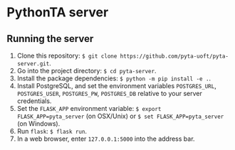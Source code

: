 # PythonTA server

## Running the server

1. Clone this repository: `$ git clone https://github.com/pyta-uoft/pyta-server.git`.
2. Go into the project directory: `$ cd pyta-server`.
3. Install the package dependencies: `$ python -m pip install -e .`.
4. Install PostgreSQL, and set the environment variables `POSTGRES_URL`, `POSTGRES_USER`, `POSTGRES_PW`, `POSTGRES_DB` relative to your server credentials.
5. Set the `FLASK_APP` environment variable: `$ export FLASK_APP=pyta_server` (on OSX/Unix) or `$ set FLASK_APP=pyta_server` (on Windows).
6. Run `flask`: `$ flask run`.
7. In a web browser, enter `127.0.0.1:5000` into the address bar.
